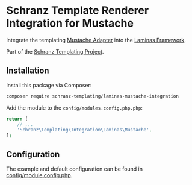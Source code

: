 # Schranz Template Renderer Integration for Mustache

Integrate the templating [Mustache Adapter](https://github.com/schranz-templating/mustache-adapter)
into the [Laminas Framework](https://getlaminas.org/).

Part of the [Schranz Templating Project](https://github.com/schranz-templating/templating).

## Installation

Install this package via Composer:

```bash
composer require schranz-templating/laminas-mustache-integration
```

Add the module to the `config/modules.config.php.php`:

```php
return [
    // ...
    'Schranz\Templating\Integration\Laminas\Mustache',
];
```

## Configuration

The example and default configuration can be found in [config/module.config.php](config/module.config.php).
